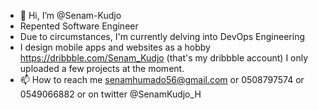 - 👋 Hi, I’m @Senam-Kudjo
- Repented Software Engineer
- Due to circumstances, I'm currently delving into DevOps Engineering
- I design mobile apps and websites as a hobby https://dribbble.com/Senam_Kudjo (that's my dribbble account) I only uploaded a few projects at the moment.
- 📫 How to reach me senamhumado56@gmail.com or 0508797574 or 0549066882 or on twitter @SenamKudjo_H
